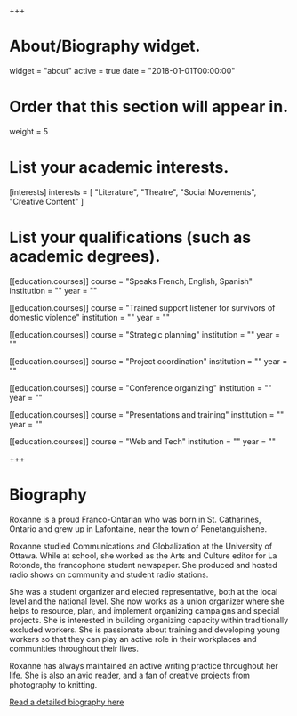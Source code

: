 +++
# About/Biography widget.
widget = "about"
active = true
date = "2018-01-01T00:00:00"

# Order that this section will appear in.
weight = 5

# List your academic interests.
[interests]
  interests = [
	"Literature",
    "Theatre",
	"Social Movements",
    "Creative Content"
  ]

# List your qualifications (such as academic degrees).

[[education.courses]]
  course = "Speaks French, English, Spanish"
  institution = ""
  year = ""

[[education.courses]]
  course = "Trained support listener for survivors of domestic violence"
  institution = ""
  year = ""

[[education.courses]]
  course = "Strategic planning"
  institution = ""
  year = ""

[[education.courses]]
  course = "Project coordination"
  institution = ""
  year = ""

[[education.courses]]
  course = "Conference organizing"
  institution = ""
  year = ""
  
[[education.courses]]
  course = "Presentations and training"
  institution = ""
  year = ""

[[education.courses]]
  course = "Web and Tech"
  institution = ""
  year = ""

 
+++

# Biography


Roxanne is a proud Franco-Ontarian who was born in St. Catharines, Ontario and grew up in Lafontaine, near the town of Penetanguishene.

Roxanne studied Communications and Globalization at the University of Ottawa. While at school, she worked as the Arts and Culture editor for La Rotonde, the francophone student newspaper. She produced and hosted radio shows on community and student radio stations.

She was a student organizer and elected representative, both at the local level and the national level. She now works as a union organizer where she helps to resource, plan, and implement organizing campaigns and special projects. She is interested in building organizing capacity within traditionally excluded workers. She is passionate about training and developing young workers so that they can play an active role in their workplaces and communities throughout their lives.

Roxanne has always maintained an active writing practice throughout her life. She is also an avid reader, and a fan of creative projects from photography to knitting.


[Read a detailed biography here](post/biography-cont)
